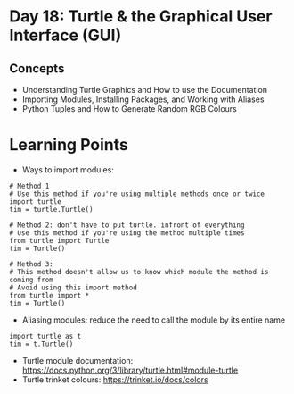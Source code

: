 # Day 18: Turtle & the Graphical User Interface (GUI)
## Concepts
* Understanding Turtle Graphics and How to use the Documentation
* Importing Modules, Installing Packages, and Working with Aliases
* Python Tuples and How to Generate Random RGB Colours

# Learning Points
* Ways to import modules:
```
# Method 1
# Use this method if you're using multiple methods once or twice
import turtle
tim = turtle.Turtle()

# Method 2: don't have to put turtle. infront of everything
# Use this method if you're using the method multiple times
from turtle import Turtle
tim = Turtle()

# Method 3: 
# This method doesn't allow us to know which module the method is coming from
# Avoid using this import method
from turtle import *
tim = Turtle()
```
* Aliasing modules: reduce the need to call the module by its entire name
```
import turtle as t
tim = t.Turtle()
```
* Turtle module documentation: https://docs.python.org/3/library/turtle.html#module-turtle
* Turtle trinket colours: https://trinket.io/docs/colors



